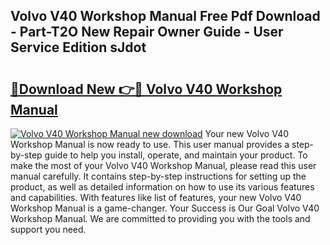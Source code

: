 ## Volvo V40 Workshop Manual Free Pdf Download - Part-T2O New Repair Owner Guide - User Service Edition sJdot

# <h2><a href="http://bc99418.oget.top/?id=Volvo+V40+Workshop+Manual">🔗Download New 👉🔴 Volvo V40 Workshop Manual</a></h2>

[![Volvo V40 Workshop Manual new download](https://i.imgur.com/5g1atiW.png)](http://bc99418.oget.top/?id=Volvo+V40+Workshop+Manual)
Your new Volvo V40 Workshop Manual is now ready to use. This user manual provides a step-by-step guide to help you install, operate, and maintain your product. To make the most of your Volvo V40 Workshop Manual, please read this user manual carefully. It contains step-by-step instructions for setting up the product, as well as detailed information on how to use its various features and capabilities. With features like list of features, your new Volvo V40 Workshop Manual is a game-changer. Your Success is Our Goal Volvo V40 Workshop Manual. We are committed to providing you with the tools and support you need.
